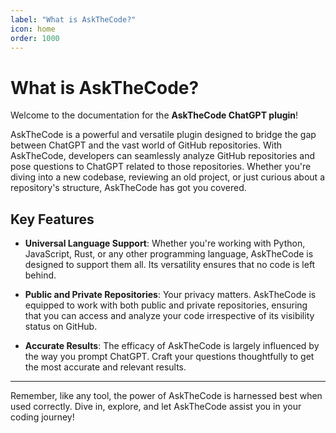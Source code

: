 ```yaml
---
label: "What is AskTheCode?"
icon: home
order: 1000
---
```


# What is AskTheCode?

Welcome to the documentation for the **AskTheCode ChatGPT plugin**!

AskTheCode is a powerful and versatile plugin designed to bridge the gap between ChatGPT and the vast world of GitHub repositories. With AskTheCode, developers can seamlessly analyze GitHub repositories and pose questions to ChatGPT related to those repositories. Whether you're diving into a new codebase, reviewing an old project, or just curious about a repository's structure, AskTheCode has got you covered.

## Key Features

- **Universal Language Support**: Whether you're working with Python, JavaScript, Rust, or any other programming language, AskTheCode is designed to support them all. Its versatility ensures that no code is left behind.

- **Public and Private Repositories**: Your privacy matters. AskTheCode is equipped to work with both public and private repositories, ensuring that you can access and analyze your code irrespective of its visibility status on GitHub.

- **Accurate Results**: The efficacy of AskTheCode is largely influenced by the way you prompt ChatGPT. Craft your questions thoughtfully to get the most accurate and relevant results.

---

Remember, like any tool, the power of AskTheCode is harnessed best when used correctly. Dive in, explore, and let AskTheCode assist you in your coding journey!